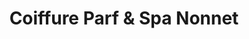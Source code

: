 ---
title: "Coiffure Parf & Spa Nonnet"
url: /la-chatre/coiffure-parf-et-spa-nonnet/
shop: coiffeur
---